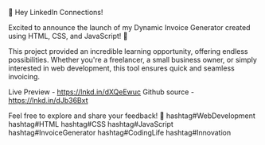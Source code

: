 🚀 Hey LinkedIn Connections!

Excited to announce the launch of my Dynamic Invoice Generator created using HTML, CSS, and JavaScript! 🎉

This project provided an incredible learning opportunity, offering endless possibilities. Whether you're a freelancer, a small business owner, or simply interested in web development, this tool ensures quick and seamless invoicing.

Live Preview - https://lnkd.in/dXQeEwuc
Github source - https://lnkd.in/dJb36Bxt

Feel free to explore and share your feedback! 💬
hashtag#WebDevelopment hashtag#HTML hashtag#CSS hashtag#JavaScript hashtag#InvoiceGenerator hashtag#CodingLife hashtag#Innovation
